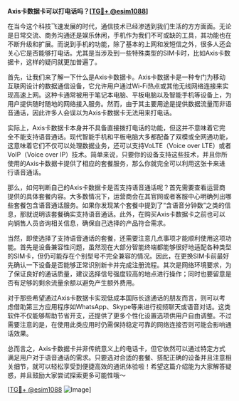 **Axis卡数据卡可以打电话吗？[[TG💪+ @esim1088](https://t.me/s/esim1088)]**

在当今这个科技飞速发展的时代，通信技术已经渗透到我们生活的方方面面。无论是日常交流、商务沟通还是娱乐休闲，手机作为我们不可或缺的工具，其功能也在不断升级和扩展。而说到手机的功能，除了基本的上网和发短信之外，很多人还会关心它是否能够打电话。尤其是当涉及到一些特殊类型的SIM卡时，比如Axis卡数据卡，这样的疑问就更加普遍了。

首先，让我们来了解一下什么是Axis卡数据卡。Axis卡数据卡是一种专门为移动互联网设计的数据通信设备，它允许用户通过Wi-Fi热点或其他无线网络连接来实现高速上网。这种卡通常被用于笔记本电脑、平板电脑以及智能手机等设备上，为用户提供随时随地的网络接入服务。然而，由于其主要用途是提供数据流量而非语音通话，因此许多人会误以为Axis卡数据卡无法用来打电话。

实际上，Axis卡数据卡本身并不具备直接拨打电话的功能，但这并不意味着它完全不能支持语音通话。现代智能手机和平板电脑大多都配备了双模或全网通功能，这意味着它们不仅可以处理数据业务，还可以支持VoLTE（Voice over LTE）或者VoIP（Voice over IP）技术。简单来说，只要你的设备支持这些技术，并且你所使用的Axis卡数据卡提供了相应的套餐服务，那么你就完全可以利用这张卡来进行语音通话。

那么，如何判断自己的Axis卡数据卡是否支持语音通话呢？首先需要查看运营商提供的具体套餐内容。大多数情况下，运营商会在其官网或者客服中心明确列出哪些套餐包含语音通话服务。如果你发现某个套餐中提到了“含语音分钟数”之类的信息，那就说明该套餐确实支持语音通话。此外，在购买Axis卡数据卡之前也可以向销售人员咨询相关信息，确保自己选择的产品符合需求。

当然，即使选择了支持语音通话的套餐，还需要注意几点事项才能顺利使用这项功能。首先是设备兼容性问题，虽然现在大部分智能终端都能够很好地适配各种类型的SIM卡，但仍可能存在个别型号不完全兼容的情况。因此，在更换SIM卡前最好先确认一下设备是否能够正常识别新卡并完成注册流程。其次是网络环境要求，为了保证良好的通话质量，建议选择信号强度较高的地点进行操作；同时也要留意是否有足够的剩余流量余额以避免产生额外费用。

对于那些希望通过Axis卡数据卡实现低成本国际长途通话的朋友而言，则可以考虑借助第三方应用程序如WhatsApp、Skype等来进行视频聊天或语音对话。这类软件不仅能够帮助节省开支，还提供了更多个性化设置选项供用户自由调整。不过需要注意的是，在使用此类应用时仍需保持稳定可靠的网络连接否则可能会影响通话效果。

总而言之，Axis卡数据卡并非传统意义上的电话卡，但它依然可以通过特定方式满足用户对于语音通话的需求。只要选对合适的套餐、搭配正确的设备并且注意相关细节，就可以轻松享受到便捷高效的通讯体验啦！希望这篇介绍能为大家解答疑惑，并且鼓励大家尝试探索更多可能性哦～

[[TG💪+ @esim1088](https://t.me/s/esim1088) ![Image](https://i.postimg.cc/4NQfJmqS/Snipaste-2025-05-13-00-14-12.png)]